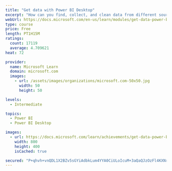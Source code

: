 ```yaml
---
title: "Get data with Power BI Desktop"
excerpt: "How can you find, collect, and clean data from different sources? Power BI is a tool for making sense of your data. You will learn tricks to make data-gathering easier."
webUrl: https://docs.microsoft.com/en-us/learn/modules/get-data-power-bi/
type: course
price: Free
length: PT1H15M
ratings:
  count: 17119
  average: 4.709621
heat: 72

provider:
  name: Microsoft Learn
  domain: microsoft.com
  images:
    - url: /assets/images/organizations/microsoft.com-50x50.jpg
      width: 50
      height: 50

levels:
  - Intermediate

topics:
  - Power BI
  - Power BI Desktop

images:
  - url: https://docs.microsoft.com/learn/achievements/get-data-power-bi-desktop-social.png
    width: 800
    height: 400
    isCached: true

secured: "P+qhvh+vnQDL1X2BZv5sGYiAdbkLum4YYA0CiULoIcuM+3aQaQJzOzFl4KXNrRkHGsk7wXHfUNKMFQfXEEclt4qnOilRA6dRIqwCGIUlmsGnrOzGYvdDsx4Na2vY8Mg16xSgpgWgVcWLOO/PwkdzKjMRoZQu8Pf/TjvqV4GDzZDiefY6y2h9sgIJuogZdI3qX8R1Jeq+K1ndeKco/Y4JKGn0M/9EoH0TJv8wDK+nRhzOyjQgNEeldZPFhi3e7KBOsOMJ1eU7raf5pLW1s1HrqaWzZ5uuJNareGRPduTfTPFvutdFJ8nlSqbV3p26O9dffy2M7HWsoZskUzHe+JXMI/t77RtxXjHbKhCAvPmk5i6Y6u+5AXjbjHr+skwrD/jhbK5Nklp59tMVgwaC6sjB+5E6L7hYFBHEKSJDv99EY3NxzI0ZVdhiYJSReiKW9UNd;DXLmpxIul7ryyYhyAK49ZQ=="
---
```


